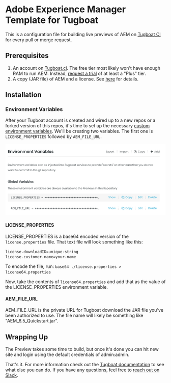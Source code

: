 # Adobe Experience Manager Template for Tugboat

This is a configuration file for building live previews of AEM on [Tugboat CI](https://tugboat.ci) for every pull or merge request.

## Prerequisites

1. An account on [Tugboat.ci](https://tugboat.ci). The free tier most likely won't have enough RAM to run AEM. Instead, [request a trial](https://www.tugboat.qa/contact) of at least a "Plus" tier.
2. A copy (JAR file) of AEM and a license. See [here](https://experienceleague.adobe.com/docs/experience-manager-65/deploying/deploying/deploy.html?lang=en#advanced-deployment) for details. 

## Installation

### Environment Variables

After your Tugboat account is created and wired up to a new repos or a forked version of this repos, it's time to set up the necessary [custom environment variables](https://docs.tugboat.qa/setting-up-services/how-to-set-up-services/custom-environment-variables/). We'll be creating two variables. The first one is `LICENSE_PROPERTIES` followed by `AEM_FILE_URL`.

![Tugboat Envvars](tugboat-envvars.png)

#### LICENSE_PROPERTIES

LICENSE_PROPERTIES is a base64 encoded version of the `license.properties` file. That text file will look something like this:

```
license.downloadID=unique-string
license.customer.name=your-name
```

To encode the file, run: `base64 ./license.properties > license64.properties`

Now, take the contents of `license64.properties` and add that as the value of the LICENSE_PROPERTIES environment variable. 

#### AEM_FILE_URL

AEM_FILE_URL is the private URL for Tugboat download the JAR file you've been authorized to use. The file name will likely be something like "AEM_6.5_Quickstart.jar". 

## Wrapping Up

The Preview takes some time to build, but once it's done you can hit new site and login using the default credentials of admin:admin. 

That's it. For more information check out the [Tugboat documentation](https://docs.tugboat.qa) to see what else you can do. If you have any questions, feel free to [reach out on Slack](https://launchpass.com/tugboatqa). 
